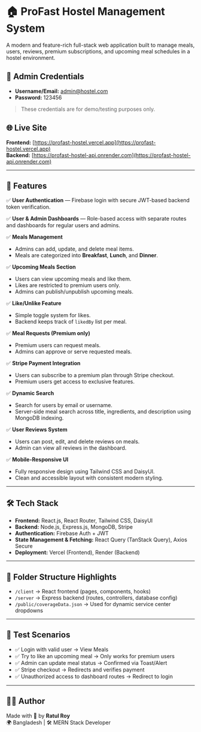 # 🏠 ProFast Hostel Management System

A modern and feature-rich full-stack web application built to manage meals, users, reviews, premium subscriptions, and upcoming meal schedules in a hostel environment.

## 🔐 Admin Credentials

- **Username/Email:** admin@hostel.com  
- **Password:** 123456

> These credentials are for demo/testing purposes only.

## 🌐 Live Site

**Frontend:** [https://profast-hostel.vercel.app](https://profast-hostel.vercel.app)  
**Backend:** [https://profast-hostel-api.onrender.com](https://profast-hostel-api.onrender.com)  

---

## 🚀 Features

✅ **User Authentication** — Firebase login with secure JWT-based backend token verification.

✅ **User & Admin Dashboards** — Role-based access with separate routes and dashboards for regular users and admins.

✅ **Meals Management**  
- Admins can add, update, and delete meal items.
- Meals are categorized into **Breakfast**, **Lunch**, and **Dinner**.

✅ **Upcoming Meals Section**  
- Users can view upcoming meals and like them.
- Likes are restricted to premium users only.
- Admins can publish/unpublish upcoming meals.

✅ **Like/Unlike Feature**  
- Simple toggle system for likes.
- Backend keeps track of `likedBy` list per meal.

✅ **Meal Requests (Premium only)**  
- Premium users can request meals.
- Admins can approve or serve requested meals.

✅ **Stripe Payment Integration**  
- Users can subscribe to a premium plan through Stripe checkout.
- Premium users get access to exclusive features.

✅ **Dynamic Search**  
- Search for users by email or username.
- Server-side meal search across title, ingredients, and description using MongoDB indexing.

✅ **User Reviews System**  
- Users can post, edit, and delete reviews on meals.
- Admin can view all reviews in the dashboard.

✅ **Mobile-Responsive UI**  
- Fully responsive design using Tailwind CSS and DaisyUI.
- Clean and accessible layout with consistent modern styling.

---

## 🛠 Tech Stack

- **Frontend:** React.js, React Router, Tailwind CSS, DaisyUI
- **Backend:** Node.js, Express.js, MongoDB, Stripe
- **Authentication:** Firebase Auth + JWT
- **State Management & Fetching:** React Query (TanStack Query), Axios Secure
- **Deployment:** Vercel (Frontend), Render (Backend)

---

## 📂 Folder Structure Highlights

- `/client` → React frontend (pages, components, hooks)
- `/server` → Express backend (routes, controllers, database config)
- `/public/coverageData.json` → Used for dynamic service center dropdowns

---

## 🧪 Test Scenarios

- ✅ Login with valid user → View Meals
- ✅ Try to like an upcoming meal → Only works for premium users
- ✅ Admin can update meal status → Confirmed via Toast/Alert
- ✅ Stripe checkout → Redirects and verifies payment
- ✅ Unauthorized access to dashboard routes → Redirect to login

---

## 👨‍💻 Author

Made with 💙 by **Ratul Roy**  
🌍 Bangladesh | 🛠 MERN Stack Developer  
